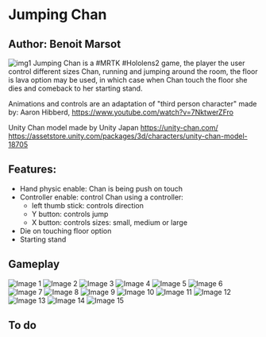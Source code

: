 # Jumping Chan
## Author: Benoit Marsot
![img1](https://raw.githubusercontent.com/benoitmarsot/JumpingChan/master/Img/jc12.jpg)
Jumping Chan is a #MRTK #Hololens2 game, the player the user control different sizes Chan, running and jumping around the room, the floor is lava option may be used, in which case when Chan touch the floor she dies and comeback to her starting stand. 

Animations and controls are an adaptation of "third person character" made by: Aaron Hibberd, 
https://www.youtube.com/watch?v=7NktwerZFro


Unity Chan model made by Unity Japan 
https://unity-chan.com/
https://assetstore.unity.com/packages/3d/characters/unity-chan-model-18705

## Features:

 - Hand physic enable: Chan is being push on touch 
 - Controller enable: control Chan using a controller:
	- left thumb stick: controls direction
	- Y button: controls jump
	- X button: controls sizes: small, medium or large
 - Die on touching floor option
 - Starting stand

## Gameplay

![Image 1](https://raw.githubusercontent.com/benoitmarsot/JumpingChan/master/Img/jc1.jpg)
![Image 2](https://raw.githubusercontent.com/benoitmarsot/JumpingChan/master/Img/jc2.jpg)
![Image 3](https://raw.githubusercontent.com/benoitmarsot/JumpingChan/master/Img/jc3.jpg)
![Image 4](https://raw.githubusercontent.com/benoitmarsot/JumpingChan/master/Img/jc4.jpg)
![Image 5](https://raw.githubusercontent.com/benoitmarsot/JumpingChan/master/Img/jc5.jpg)
![Image 6](https://raw.githubusercontent.com/benoitmarsot/JumpingChan/master/Img/jc6.jpg)
![Image 7](https://raw.githubusercontent.com/benoitmarsot/JumpingChan/master/Img/jc7.jpg)
![Image 8](https://raw.githubusercontent.com/benoitmarsot/JumpingChan/master/Img/jc8.jpg)
![Image 9](https://raw.githubusercontent.com/benoitmarsot/JumpingChan/master/Img/jc9.jpg)
![Image 10](https://raw.githubusercontent.com/benoitmarsot/JumpingChan/master/Img/jc10.jpg)
![Image 11](https://raw.githubusercontent.com/benoitmarsot/JumpingChan/master/Img/jc11.jpg)
![Image 12](https://raw.githubusercontent.com/benoitmarsot/JumpingChan/master/Img/jc13.jpg)
![Image 13](https://raw.githubusercontent.com/benoitmarsot/JumpingChan/master/Img/jc14.jpg)
![Image 14](https://raw.githubusercontent.com/benoitmarsot/JumpingChan/master/Img/jc15.jpg)
![Image 15](https://raw.githubusercontent.com/benoitmarsot/JumpingChan/master/Img/jc16.jpg)

## To do
